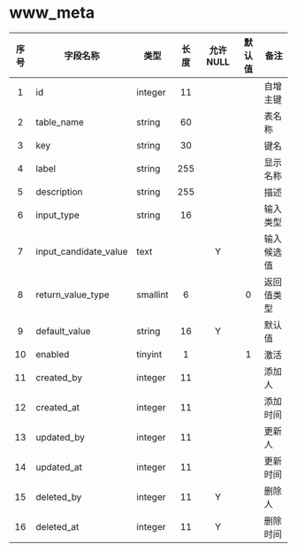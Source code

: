 www_meta
========
| 序号 | 字段名称 | 类型 | 长度 | 允许 NULL | 默认值 | 备注 | 
| :---: | --- | --- | :---: | :---: | :---: | --- | 
|  1 | id                    | integer  | 11  |   |   | 自增主键 | 
|  2 | table_name            | string   | 60  |   |   | 表名称 | 
|  3 | key                   | string   | 30  |   |   | 键名 | 
|  4 | label                 | string   | 255 |   |   | 显示名称 | 
|  5 | description           | string   | 255 |   |   | 描述 | 
|  6 | input_type            | string   | 16  |   |   | 输入类型 | 
|  7 | input_candidate_value | text     |     | Y |   | 输入候选值 | 
|  8 | return_value_type     | smallint | 6   |   | 0 | 返回值类型 | 
|  9 | default_value         | string   | 16  | Y |   | 默认值 | 
| 10 | enabled               | tinyint  | 1   |   | 1 | 激活 | 
| 11 | created_by            | integer  | 11  |   |   | 添加人 | 
| 12 | created_at            | integer  | 11  |   |   | 添加时间 | 
| 13 | updated_by            | integer  | 11  |   |   | 更新人 | 
| 14 | updated_at            | integer  | 11  |   |   | 更新时间 | 
| 15 | deleted_by            | integer  | 11  | Y |   | 删除人 | 
| 16 | deleted_at            | integer  | 11  | Y |   | 删除时间 | 
